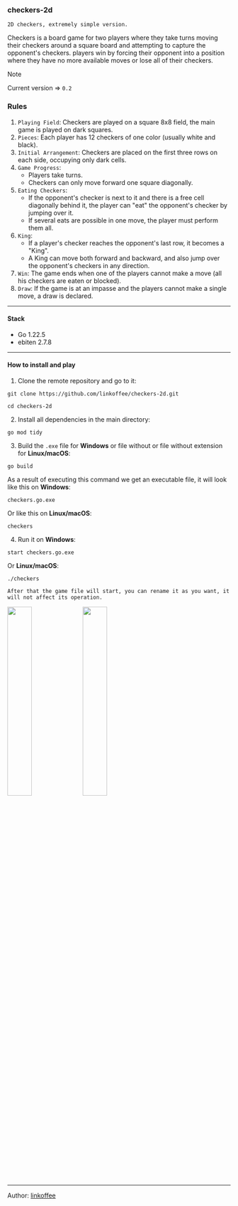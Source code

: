### checkers-2d
`2D checkers, extremely simple version.`

Checkers is a board game for two players where they take turns moving their checkers around a square board and attempting to capture the opponent's checkers. players win by forcing their opponent into a position where they have no more available moves or lose all of their checkers.

> [!NOTE]
> Current version => `0.2`

### Rules
1. `Playing Field`: Checkers are played on a square 8x8 field, the main game is played on dark squares.
2. `Pieces`: Each player has 12 checkers of one color (usually white and black).
3. `Initial Arrangement`: Checkers are placed on the first three rows on each side, occupying only dark cells.
4. `Game Progress`:
   - Players take turns.
   - Checkers can only move forward one square diagonally.
5. `Eating Checkers`:
   - If the opponent's checker is next to it and there is a free cell diagonally behind it, the player can "eat" the opponent's checker by jumping over it.
   - If several eats are possible in one move, the player must perform them all.
6. `King`:
   - If a player's checker reaches the opponent's last row, it becomes a "King".
   - A King can move both forward and backward, and also jump over the opponent's checkers in any direction.
7. `Win`: The game ends when one of the players cannot make a move (all his checkers are eaten or blocked).
8. `Draw`: If the game is at an impasse and the players cannot make a single move, a draw is declared.

---

#### Stack
- Go 1.22.5
- ebiten 2.7.8

---

#### How to install and play
1. Clone the remote repository and go to it:
```console
git clone https://github.com/linkoffee/checkers-2d.git
```
```console
cd checkers-2d
```
2. Install all dependencies in the main directory:
```console
go mod tidy
```
3. Build the `.exe` file for **Windows** or file without or file without extension for **Linux/macOS**:
```console
go build
```
As a result of executing this command we get an executable file, it will look like this on **Windows**:
```
checkers.go.exe
```
Or like this on **Linux/macOS**:
```
checkers
```
4. Run it on **Windows**:
```console
start checkers.go.exe
```
Or **Linux/macOS**:
```console
./checkers
```
`After that the game file will start, you can rename it as you want, it will not affect its operation.`

<div>
  <img src="https://habrastorage.org/webt/vz/z9/a2/vzz9a2gncqbjfix9ypmayy_nvem.png" width="33%" />
  <img src="https://habrastorage.org/webt/v6/kg/5z/v6kg5znb6yv70ddgdfizlg_ewae.png" width="33%" />
</div>

---

Author: [linkoffee](https://github.com/linkoffee)